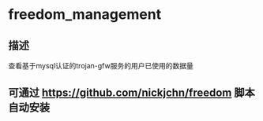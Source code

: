 # freedom_management
## 描述
查看基于mysql认证的trojan-gfw服务的用户已使用的数据量
## 可通过 https://github.com/nickjchn/freedom 脚本自动安装
